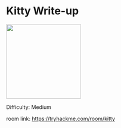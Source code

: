 # Kitty Write-up

<img src="https://tryhackme-images.s3.amazonaws.com/room-icons/4fda99da293ec0bc477a4b9e456e55e1.png" width="200" height="200">

Difficulty: Medium

room link: https://tryhackme.com/room/kitty
